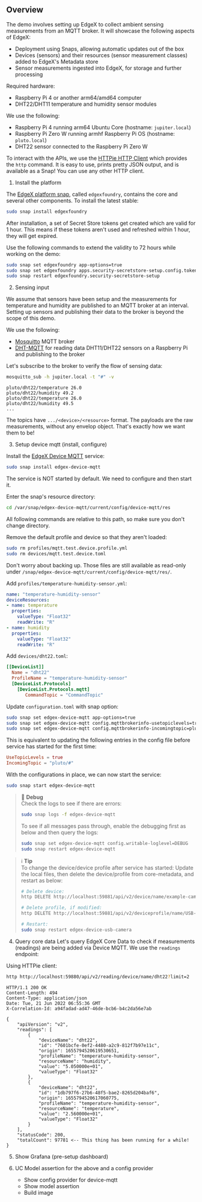 ## Overview

The demo involves setting up EdgeX to collect ambient sensing measurements from an MQTT broker. It will showcase the following aspects of EdgeX:
- Deployment using Snaps, allowing automatic updates out of the box
- Devices (sensors) and their resources (sensor measurement classes) added to EdgeX's Metadata store
- Sensor measurements ingested into EdgeX, for storage and further processing

Required hardware:
- Raspberry Pi 4 or another arm64/amd64 computer
- DHT22/DHT11 temperature and humidity sensor modules

We use the following:
- Raspberry Pi 4 running arm64 Ubuntu Core (hostname: `jupiter.local`)
- Raspberry Pi Zero W running armhf Raspberry Pi OS (hostname: `pluto.local`)
- DHT22 sensor connected to the Raspberry Pi Zero W

To interact with the APIs, we use the [HTTPie HTTP Client](https://snapcraft.io/httpie) which provides the `http` command. It is easy to use, prints pretty JSON output, and is available as a Snap! You can use any other HTTP client.

1. Install the platform

The [EdgeX platform snap](https://snapcraft.io/edgexfoundry), called `edgexfoundry`, contains the core and several other components. To install the latest stable:
```bash
sudo snap install edgexfoundry
```

After installation, a set of Secret Store tokens get created which are valid for 1 hour. 
This means if these tokens aren't used and refreshed within 1 hour, they will get expired.

Use the following commands to extend the validity to 72 hours while working on the demo:
```bash
sudo snap set edgexfoundry app-options=true
sudo snap set edgexfoundry apps.security-secretstore-setup.config.tokenfileprovider-defaulttokenttl=72h
sudo snap restart edgexfoundry.security-secretstore-setup
```

2. Sensing input

We assume that sensors have been setup and the measurements for temperature and humidity are published to an MQTT broker at an interval. Setting up sensors and publishing their data to the broker is beyond the scope of this demo. 

We use the following:
- [Mosquitto](https://snapcraft.io/mosquitto) MQTT broker
- [DHT-MQTT](https://github.com/farshidtz/dht-mqtt) for reading data DHT11/DHT22 sensors on a Raspberry Pi and publishing to the broker

Let's subscribe to the broker to verify the flow of sensing data:
```bash
mosquitto_sub -h jupiter.local -t "#" -v
```
```
pluto/dht22/temperature 26.0
pluto/dht22/humidity 49.2
pluto/dht22/temperature 26.0
pluto/dht22/humidity 49.5
...
```

The topics have `.../<device>/<resource>` format. The payloads are the raw measurements, without any envelop object. That's exactly how we want them to be!

3. Setup device mqtt (install, configure)

Install the [EdgeX Device MQTT](https://snapcraft.io/edgex-device-mqtt) service:
```bash
sudo snap install edgex-device-mqtt
```

The service is NOT started by default. We need to configure and then start it.

Enter the snap's resource directory:
```bash
cd /var/snap/edgex-device-mqtt/current/config/device-mqtt/res
```
All following commands are relative to this path, so make sure you don't change directory.

Remove the default profile and device so that they aren't loaded:
```bash
sudo rm profiles/mqtt.test.device.profile.yml
sudo rm devices/mqtt.test.device.toml
```
Don't worry about backing up. Those files are still available as read-only under `/snap/edgex-device-mqtt/current/config/device-mqtt/res/`.

Add `profiles/temperature-humidity-sensor.yml`:
```yml
name: "temperature-humidity-sensor"
deviceResources:
- name: temperature
  properties:
    valueType: "Float32"
    readWrite: "R"
- name: humidity
  properties:
    valueType: "Float32"
    readWrite: "R"
```

Add `devices/dht22.toml`:
```toml
[[DeviceList]]
  Name = "dht22"
  ProfileName = "temperature-humidity-sensor"
  [DeviceList.Protocols]
    [DeviceList.Protocols.mqtt]
       CommandTopic = "CommandTopic"
```

Update `configuration.toml` with snap option:
```bash
sudo snap set edgex-device-mqtt app-options=true
sudo snap set edgex-device-mqtt config.mqttbrokerinfo-usetopiclevels=true
sudo snap set edgex-device-mqtt config.mqttbrokerinfo-incomingtopic=pluto/#
```

This is equivalent to updating the following entries in the config file before service has started for the first time:
```toml
UseTopicLevels = true
IncomingTopic = "pluto/#"
```

With the configurations in place, we can now start the service:
```bash
sudo snap start edgex-device-mqtt
```

> 🛑 **Debug**  
> Check the logs to see if there are errors:
> ```bash
> sudo snap logs -f edgex-device-mqtt
> ```
> To see if all messages pass through, enable the debugging first as below and then query the logs:
> ```bash
> sudo snap set edgex-device-mqtt config.writable-loglevel=DEBUG
> sudo snap restart edgex-device-mqtt
> ```

> ℹ **Tip**  
> To change the device/device profile after service has started: Update the local files, then delete the device/profile from core-metadata, and restart as below:
>
> ```bash
> # Delete device:
> http DELETE http://localhost:59881/api/v2/device/name/example-camera
>
> # Delete profile, if modified:
> http DELETE http://localhost:59881/api/v2/deviceprofile/name/USB-Camera-General
>
> # Restart:
> sudo snap restart edgex-device-usb-camera
> ```

4. Query core data
Let's query EdgeX Core Data to check if measurements (readings) are being added via Device MQTT. We use the `readings` endpoint:

Using HTTPie client:
```bash
http http://localhost:59880/api/v2/reading/device/name/dht22?limit=2
```
```
HTTP/1.1 200 OK
Content-Length: 494
Content-Type: application/json
Date: Tue, 21 Jun 2022 06:55:36 GMT
X-Correlation-Id: a94fadad-ad47-46de-bcb6-b4c2da56e7ab

{
    "apiVersion": "v2",
    "readings": [
        {
            "deviceName": "dht22",
            "id": "7601bcfe-0ef2-4480-a2c9-812f7b97e11c",
            "origin": 1655794520619530651,
            "profileName": "temperature-humidity-sensor",
            "resourceName": "humidity",
            "value": "5.050000e+01",
            "valueType": "Float32"
        },
        {
            "deviceName": "dht22",
            "id": "1db797f6-27b6-48f5-bae2-8265d204baf6",
            "origin": 1655794520617060775,
            "profileName": "temperature-humidity-sensor",
            "resourceName": "temperature",
            "value": "2.560000e+01",
            "valueType": "Float32"
        }
    ],
    "statusCode": 200,
    "totalCount": 97781 <-- This thing has been running for a while!
}
```


5. Show Grafana (pre-setup dashboard)

6. UC Model assertion for the above and a config provider
     - Show config provider for device-mqtt
     - Show model assertion
     - Build image
